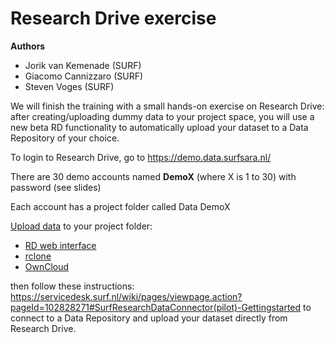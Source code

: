 # Research Drive exercise


**Authors**
- Jorik van Kemenade (SURF)
- Giacomo Cannizzaro (SURF)
- Steven Voges (SURF)

We will finish the training with a small hands-on exercise on Research Drive: after creating/uploading dummy data to your project space, you will use a new beta RD functionality to automatically upload your dataset to a Data Repository of your choice.

To login to Research Drive, go to https://demo.data.surfsara.nl/

There are 30 demo accounts named **DemoX** (where X is 1 to 30) with password (see slides)

Each account has a project folder called Data DemoX

[Upload data](https://servicedesk.surf.nl/wiki/display/WIKI/Hands-On+for+Introduction+to+SURF+Research+Cloud) to your project folder:

- [RD web interface](https://servicedesk.surf.nl/wiki/display/WIKI/Reseach+Drive+web+interface)
- [rclone](https://servicedesk.surf.nl/wiki/display/WIKI/Access+Research+Drive+via+Rclone)
- [OwnCloud](https://servicedesk.surf.nl/wiki/display/WIKI/ownCloud+desktop+client)

then follow these instructions: https://servicedesk.surf.nl/wiki/pages/viewpage.action?pageId=102828271#SurfResearchDataConnector(pilot)-Gettingstarted
to connect to a Data Repository and upload your dataset directly from Research Drive.
